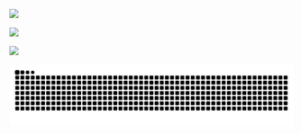 ![](https://count.getloli.com/get/@yixuanoct.github.profile?theme=capoo-2)

![](https://github-readme-stats.vercel.app/api?username=YixuanOct&show_icons=true&theme=radical&include_all_commits=true)

![](https://github-readme-stats.vercel.app/api/top-langs/?username=YixuanOct&theme=radical&layout=compact)

![](https://raw.githubusercontent.com/YixuanOct/YixuanOct/output/github-contribution-grid-snake.svg)
